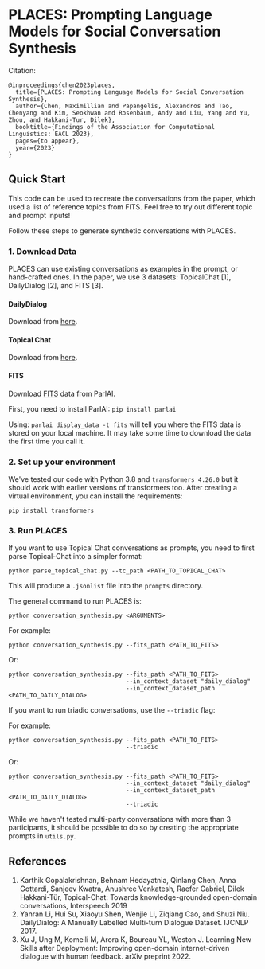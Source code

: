 # PLACES: Prompting Language Models for Social Conversation Synthesis

Citation:
```commandline
@inproceedings{chen2023places,
  title={PLACES: Prompting Language Models for Social Conversation Synthesis},
  author={Chen, Maximillian and Papangelis, Alexandros and Tao, Chenyang and Kim, Seokhwan and Rosenbaum, Andy and Liu, Yang and Yu, Zhou, and Hakkani-Tur, Dilek},
  booktitle={Findings of the Association for Computational Linguistics: EACL 2023},
  pages={to appear},
  year={2023}
}
```

## Quick Start

This code can be used to recreate the conversations from the paper, which used a list of reference topics from FITS. 
Feel free to try out different topic and prompt inputs!

Follow these steps to generate synthetic conversations with PLACES.

### 1. Download Data
PLACES can use existing conversations as examples in the prompt, or hand-crafted ones.
In the paper, we use 3 datasets: TopicalChat [1], DailyDialog [2], and FITS [3].

#### DailyDialog

Download from [here](http://yanran.li/dailydialog).

#### Topical Chat

Download from [here](https://github.com/alexa/Topical-Chat).

#### FITS

Download [FITS](https://parl.ai/projects/fits/) data from ParlAI.

First, you need to install ParlAI: `pip install parlai`

Using: `parlai display_data -t fits` will tell you where the FITS data is stored on your local machine.
It may take some time to download the data the first time you call it.

### 2. Set up your environment

We've tested our code with Python 3.8 and `transformers 4.26.0` but it should work with earlier versions of transformers too. After creating a virtual environment, you can install the requirements:

`pip install transformers`

### 3. Run PLACES

If you want to use Topical Chat conversations as prompts, you need to first 
parse Topical-Chat into a simpler format:

```commandline
python parse_topical_chat.py --tc_path <PATH_TO_TOPICAL_CHAT>
```

This will produce a `.jsonlist` file into the `prompts` directory.

The general command to run PLACES is:

`python conversation_synthesis.py <ARGUMENTS>`

For example:
```commandline
python conversation_synthesis.py --fits_path <PATH_TO_FITS>                                 
```

Or:

```commandline
python conversation_synthesis.py --fits_path <PATH_TO_FITS>
                                 --in_context_dataset "daily_dialog"
                                 --in_context_dataset_path <PATH_TO_DAILY_DIALOG>                                 
```

If you want to run triadic conversations, use the `--triadic` flag:

For example:
```commandline
python conversation_synthesis.py --fits_path <PATH_TO_FITS>       
                                 --triadic                          
```

Or:

```commandline
python conversation_synthesis.py --fits_path <PATH_TO_FITS>
                                 --in_context_dataset "daily_dialog"
                                 --in_context_dataset_path <PATH_TO_DAILY_DIALOG>
                                 --triadic                                 
```

While we haven't tested multi-party conversations with more than 3 participants, it should be possible to do so by 
creating the appropriate prompts in `utils.py`.

## References

1. Karthik Gopalakrishnan, Behnam Hedayatnia, Qinlang Chen, Anna Gottardi, Sanjeev Kwatra, Anushree Venkatesh, Raefer Gabriel, Dilek Hakkani-Tür, Topical-Chat: Towards knowledge-grounded open-domain conversations, Interspeech 2019
2. Yanran Li, Hui Su, Xiaoyu Shen, Wenjie Li, Ziqiang Cao, and Shuzi Niu. DailyDialog: A Manually Labelled Multi-turn Dialogue Dataset. IJCNLP 2017.
3. Xu J, Ung M, Komeili M, Arora K, Boureau YL, Weston J. Learning New Skills after Deployment: Improving open-domain internet-driven dialogue with human feedback. arXiv preprint 2022.